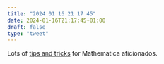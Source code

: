 ```yaml
---
title: "2024 01 16 21 17 45"
date: 2024-01-16T21:17:45+01:00
draft: false
type: "tweet"
---
```

Lots of [tips and tricks](https://www.verbeia.com/mathematica/tips/Tricks.html) for Mathematica aficionados.

